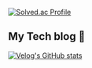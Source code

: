 [![Solved.ac Profile](http://mazassumnida.wtf/api/v2/generate_badge?boj=sihkang)](https://solved.ac/sihkang/)

## My Tech blog 👋
[![Velog's GitHub stats](https://velog-readme-stats.vercel.app/api?name=sihkang)](https://velog.io/@sihkang/posts)

## 
